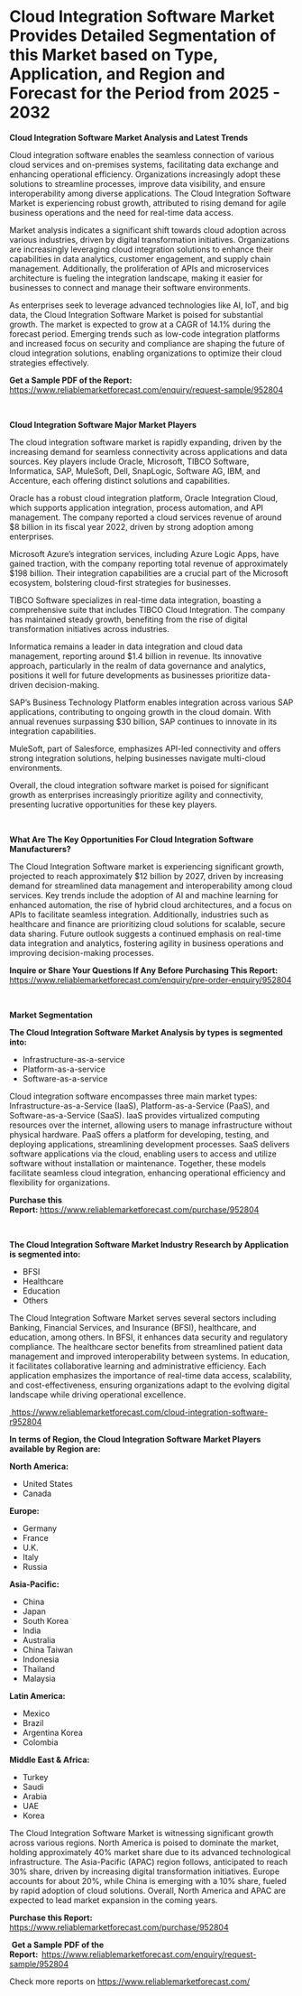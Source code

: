 <p><h1>Cloud Integration Software Market Provides Detailed Segmentation of this Market based on Type, Application, and Region and Forecast for the Period from 2025 - 2032</h1></p><p><strong>Cloud Integration Software Market Analysis and Latest Trends</strong></p>
<p><p>Cloud integration software enables the seamless connection of various cloud services and on-premises systems, facilitating data exchange and enhancing operational efficiency. Organizations increasingly adopt these solutions to streamline processes, improve data visibility, and ensure interoperability among diverse applications. The Cloud Integration Software Market is experiencing robust growth, attributed to rising demand for agile business operations and the need for real-time data access.</p><p>Market analysis indicates a significant shift towards cloud adoption across various industries, driven by digital transformation initiatives. Organizations are increasingly leveraging cloud integration solutions to enhance their capabilities in data analytics, customer engagement, and supply chain management. Additionally, the proliferation of APIs and microservices architecture is fueling the integration landscape, making it easier for businesses to connect and manage their software environments.</p><p>As enterprises seek to leverage advanced technologies like AI, IoT, and big data, the Cloud Integration Software Market is poised for substantial growth. The market is expected to grow at a CAGR of 14.1% during the forecast period. Emerging trends such as low-code integration platforms and increased focus on security and compliance are shaping the future of cloud integration solutions, enabling organizations to optimize their cloud strategies effectively.</p></p>
<p><strong>Get a Sample PDF of the Report:&nbsp;</strong> <a href="https://www.reliablemarketforecast.com/enquiry/request-sample/952804?utm_campaign=2397&utm_medium=2&utm_source=Github&utm_content=ia&utm_term=07032025&utm_id=cloud-integration-software">https://www.reliablemarketforecast.com/enquiry/request-sample/952804</a></p>
<p>&nbsp;</p>
<p><strong>Cloud Integration Software Major Market Players</strong></p>
<p><p>The cloud integration software market is rapidly expanding, driven by the increasing demand for seamless connectivity across applications and data sources. Key players include Oracle, Microsoft, TIBCO Software, Informatica, SAP, MuleSoft, Dell, SnapLogic, Software AG, IBM, and Accenture, each offering distinct solutions and capabilities.</p><p>Oracle has a robust cloud integration platform, Oracle Integration Cloud, which supports application integration, process automation, and API management. The company reported a cloud services revenue of around $8 billion in its fiscal year 2022, driven by strong adoption among enterprises.</p><p>Microsoft Azure’s integration services, including Azure Logic Apps, have gained traction, with the company reporting total revenue of approximately $198 billion. Their integration capabilities are a crucial part of the Microsoft ecosystem, bolstering cloud-first strategies for businesses.</p><p>TIBCO Software specializes in real-time data integration, boasting a comprehensive suite that includes TIBCO Cloud Integration. The company has maintained steady growth, benefiting from the rise of digital transformation initiatives across industries.</p><p>Informatica remains a leader in data integration and cloud data management, reporting around $1.4 billion in revenue. Its innovative approach, particularly in the realm of data governance and analytics, positions it well for future developments as businesses prioritize data-driven decision-making.</p><p>SAP’s Business Technology Platform enables integration across various SAP applications, contributing to ongoing growth in the cloud domain. With annual revenues surpassing $30 billion, SAP continues to innovate in its integration capabilities.</p><p>MuleSoft, part of Salesforce, emphasizes API-led connectivity and offers strong integration solutions, helping businesses navigate multi-cloud environments. </p><p>Overall, the cloud integration software market is poised for significant growth as enterprises increasingly prioritize agility and connectivity, presenting lucrative opportunities for these key players.</p></p>
<p>&nbsp;</p>
<p><strong>What Are The Key Opportunities For Cloud Integration Software Manufacturers?</strong></p>
<p><p>The Cloud Integration Software market is experiencing significant growth, projected to reach approximately $12 billion by 2027, driven by increasing demand for streamlined data management and interoperability among cloud services. Key trends include the adoption of AI and machine learning for enhanced automation, the rise of hybrid cloud architectures, and a focus on APIs to facilitate seamless integration. Additionally, industries such as healthcare and finance are prioritizing cloud solutions for scalable, secure data sharing. Future outlook suggests a continued emphasis on real-time data integration and analytics, fostering agility in business operations and improving decision-making processes.</p></p>
<p><strong>Inquire or Share Your Questions If Any Before Purchasing This Report:</strong> <a href="https://www.reliablemarketforecast.com/enquiry/pre-order-enquiry/952804?utm_campaign=2397&utm_medium=2&utm_source=Github&utm_content=ia&utm_term=07032025&utm_id=cloud-integration-software">https://www.reliablemarketforecast.com/enquiry/pre-order-enquiry/952804</a></p>
<p>&nbsp;</p>
<p><strong>Market Segmentation</strong></p>
<p><strong>The Cloud Integration Software Market Analysis by types is segmented into:</strong></p>
<p><ul><li>Infrastructure-as-a-service</li><li>Platform-as-a-service</li><li>Software-as-a-service</li></ul></p>
<p><p>Cloud integration software encompasses three main market types: Infrastructure-as-a-Service (IaaS), Platform-as-a-Service (PaaS), and Software-as-a-Service (SaaS). IaaS provides virtualized computing resources over the internet, allowing users to manage infrastructure without physical hardware. PaaS offers a platform for developing, testing, and deploying applications, streamlining development processes. SaaS delivers software applications via the cloud, enabling users to access and utilize software without installation or maintenance. Together, these models facilitate seamless cloud integration, enhancing operational efficiency and flexibility for organizations.</p></p>
<p><strong>Purchase this Report:&nbsp;</strong><a href="https://www.reliablemarketforecast.com/purchase/952804?utm_campaign=2397&utm_medium=2&utm_source=Github&utm_content=ia&utm_term=07032025&utm_id=cloud-integration-software">https://www.reliablemarketforecast.com/purchase/952804</a></p>
<p>&nbsp;</p>
<p><strong>The Cloud Integration Software Market Industry Research by Application is segmented into:</strong></p>
<p><ul><li>BFSI</li><li>Healthcare</li><li>Education</li><li>Others</li></ul></p>
<p><p>The Cloud Integration Software Market serves several sectors including Banking, Financial Services, and Insurance (BFSI), healthcare, and education, among others. In BFSI, it enhances data security and regulatory compliance. The healthcare sector benefits from streamlined patient data management and improved interoperability between systems. In education, it facilitates collaborative learning and administrative efficiency. Each application emphasizes the importance of real-time data access, scalability, and cost-effectiveness, ensuring organizations adapt to the evolving digital landscape while driving operational excellence.</p></p>
<p><a href="https://www.reliablemarketforecast.com/cloud-integration-software-r952804?utm_campaign=2397&utm_medium=2&utm_source=Github&utm_content=ia&utm_term=07032025&utm_id=cloud-integration-software">&nbsp;https://www.reliablemarketforecast.com/cloud-integration-software-r952804</a></p>
<p><strong>In terms of Region, the Cloud Integration Software Market Players available by Region are:</strong></p>
<p>
    <p> <strong> North America: </strong>
        <ul>
            <li>United States</li>
            <li>Canada</li>
        </ul>
        </p> 
    <p> <strong> Europe: </strong>
        <ul>
            <li>Germany</li>
            <li>France</li>
            <li>U.K.</li>
            <li>Italy</li>
            <li>Russia</li>
        </ul>
        </p> 
    <p> <strong> Asia-Pacific: </strong>
        <ul>
            <li>China</li>
            <li>Japan</li>
            <li>South Korea</li>
            <li>India</li>
            <li>Australia</li>
            <li>China Taiwan</li>
            <li>Indonesia</li>
            <li>Thailand</li>
            <li>Malaysia</li>
        </ul>
        </p> 
    <p> <strong> Latin America: </strong>
        <ul>
            <li>Mexico</li>
            <li>Brazil</li>
            <li>Argentina Korea</li>
            <li>Colombia</li>
        </ul>
        </p> 
    <p> <strong> Middle East & Africa: </strong>
        <ul>
            <li>Turkey</li>
            <li>Saudi</li>
            <li>Arabia</li>
            <li>UAE</li>
            <li>Korea</li>
        </ul>
    </p>
    </p>
<p><p>The Cloud Integration Software Market is witnessing significant growth across various regions. North America is poised to dominate the market, holding approximately 40% market share due to its advanced technological infrastructure. The Asia-Pacific (APAC) region follows, anticipated to reach 30% share, driven by increasing digital transformation initiatives. Europe accounts for about 20%, while China is emerging with a 10% share, fueled by rapid adoption of cloud solutions. Overall, North America and APAC are expected to lead market expansion in the coming years.</p></p>
<p><strong>Purchase this Report: </strong><a href="https://www.reliablemarketforecast.com/purchase/952804?utm_campaign=2397&utm_medium=2&utm_source=Github&utm_content=ia&utm_term=07032025&utm_id=cloud-integration-software">https://www.reliablemarketforecast.com/purchase/952804</a></p>
<p>&nbsp;<strong>Get a Sample PDF of the Report:&nbsp;&nbsp;</strong><a href="https://www.reliablemarketforecast.com/enquiry/request-sample/952804?utm_campaign=2397&utm_medium=2&utm_source=Github&utm_content=ia&utm_term=07032025&utm_id=cloud-integration-software">https://www.reliablemarketforecast.com/enquiry/request-sample/952804</a></p>
<p><strong></strong></p>
<p>Check more reports on <a href="https://www.reliablemarketforecast.com/?utm_campaign=2397&utm_medium=2&utm_source=Github&utm_content=ia&utm_term=07032025&utm_id=cloud-integration-software">https://www.reliablemarketforecast.com/</a></p>
